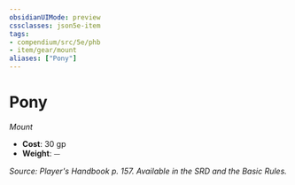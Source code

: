 ```yaml
---
obsidianUIMode: preview
cssclasses: json5e-item
tags:
- compendium/src/5e/phb
- item/gear/mount
aliases: ["Pony"]
---
```

# Pony
*Mount*  

- **Cost**: 30 gp
- **Weight**: ⏤

*Source: Player's Handbook p. 157. Available in the SRD and the Basic Rules.*